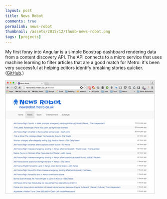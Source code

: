 ```yaml
---
layout: post
title: News Robot
comments: true
permalink: news-robot
thumbnail: /assets/2015/12/thumb-news-robot.png
tags: [projects]
---
```


My first foray into Angular is a simple Boostrap dashboard rendering data from a content discovery API. The API connects to a micro service that uses machine learning to filter articles that are a good match for Metro: it's been very successful at helping editors identify breaking stories quicker. ([GitHub](https://github.com/andfinally/news-robot).)

<img src="/assets/2015/12/news-robot.png" class="content-img">
